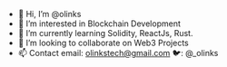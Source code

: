 - 👋 Hi, I’m @olinks
- 👀 I’m interested in Blockchain Development 
- 🌱 I’m currently learning Solidity, ReactJs, Rust.
- 💞️ I’m looking to collaborate on Web3 Projects
- 📫 Contact email: olinkstech@gmail.com 🐦: @_olinks
<!--- https://www.youtube.com/watch?v=Hh1atKEzNWs --->

<!---
olinks/olinks is a ✨ special ✨ repository because its `README.md` (this file) appears on your GitHub profile.
You can click the Preview link to take a look at your changes.
--->
